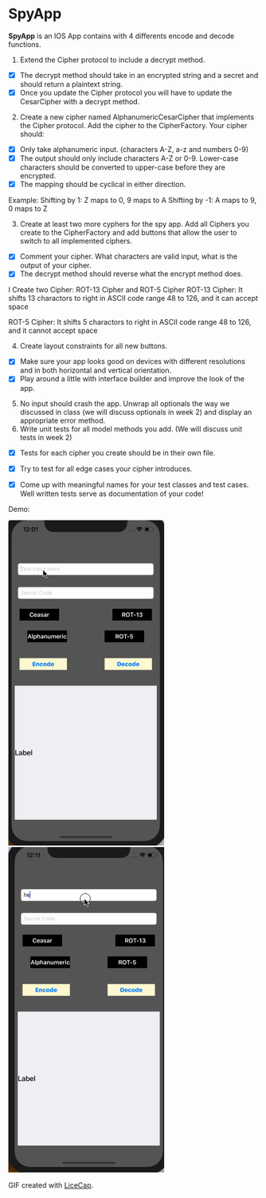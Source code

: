 # SpyApp

**SpyApp** is an IOS App contains with 4 differents encode and decode functions. 




1) Extend the Cipher protocol to include a decrypt method.
- [x] The decrypt method should take in an encrypted string and a secret and should return a plaintext string.
- [x] Once you update the Cipher protocol you will have to update the CesarCipher with a decrypt method.

2) Create a new cipher named AlphanumericCesarCipher that implements the Cipher protocol. Add the cipher to the CipherFactory.
Your cipher should:
- [x] Only take alphanumeric input. (characters A-Z, a-z and numbers 0-9)
- [x] The output should only include characters A-Z or 0-9. Lower-case characters should be converted to upper-case before they are encrypted. 
- [x] The mapping should be cyclical in either direction.

Example: Shifting by 1:
Z maps to 0, 9 maps to A Shifting by -1:
A maps to 9, 0 maps to Z

3) Create at least two more cyphers for the spy app. Add all Ciphers you create to the CipherFactory and add buttons that allow the user to switch to all implemented ciphers.
- [x] Comment your cipher. What characters are valid input, what is the output of your cipher.
- [x] The decrypt method should reverse what the encrypt method does.

I Create two Cipher: ROT-13 Cipher and ROT-5 Cipher
ROT-13 Cipher: 
It shifts 13 charactors to right in ASCII code range 48 to 126, and it can accept space

ROT-5 Cipher:
It shifts 5 charactors to right in ASCII code range 48 to 126, and it cannot accept space

4) Create layout constraints for all new buttons.
- [x] Make sure your app looks good on devices with different resolutions and in both
horizontal and vertical orientation.
- [x] Play around a little with interface builder and improve the look of the app.
5) No input should crash the app. Unwrap all optionals the way we discussed in class (we will discuss optionals in week 2) and display an appropriate error method.
6) Write unit tests for all model methods you add. (We will discuss unit tests in week 2)
- [x] Tests for each cipher you create should be in their own file.
- [x] Try to test for all edge cases your cipher introduces.
- [x] Come up with meaningful names for your test classes and test cases. Well written tests serve as documentation of your code!


Demo:

<img src='https://github.com/paulpowang/SpyApp/blob/master/src/spyapp_demo_01.gif' title='Video Walkthrough' width='' alt='Video Walkthrough' /> <img src='https://github.com/paulpowang/SpyApp/blob/master/src/spyapp_demo_02.gif' title='Video Walkthrough' width='' alt='Video Walkthrough' />

GIF created with [LiceCap](http://www.cockos.com/licecap/).
